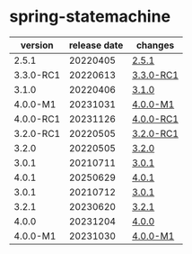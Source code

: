 # spring-statemachine	


|version|release date|changes|
|---|---|---|
|2.5.1|20220405|[2.5.1](./2.5.1-20220405.md)|
|3.3.0-RC1|20220613|[3.3.0-RC1](./3.3.0-RC1-20220613.md)|
|3.1.0|20220406|[3.1.0](./3.1.0-20220406.md)|
|4.0.0-M1|20231031|[4.0.0-M1](./4.0.0-M1-20231031.md)|
|4.0.0-RC1|20231126|[4.0.0-RC1](./4.0.0-RC1-20231126.md)|
|3.2.0-RC1|20220505|[3.2.0-RC1](./3.2.0-RC1-20220505.md)|
|3.2.0|20220505|[3.2.0](./3.2.0-20220505.md)|
|3.0.1|20210711|[3.0.1](./3.0.1-20210711.md)|
|4.0.1|20250629|[4.0.1](./4.0.1-20250629.md)|
|3.0.1|20210712|[3.0.1](./3.0.1-20210712.md)|
|3.2.1|20230620|[3.2.1](./3.2.1-20230620.md)|
|4.0.0|20231204|[4.0.0](./4.0.0-20231204.md)|
|4.0.0-M1|20231030|[4.0.0-M1](./4.0.0-M1-20231030.md)|
